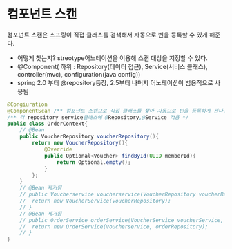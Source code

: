 # 컴포넌트 스캔
컴포넌트 스캔은 스프링이 직접 클래스를 검색해서 자동으로 빈을 등록할 수 있게 해준다.
- 어떻게 찾는지? streotype어노테이션을 이용해 스캔 대상을 지정할 수 있다.
- @Component( 하위 : Repository(데이터 접근), Service(서비스 클래스), controller(mvc), configuration(java config))
- spring 2.0 부터 @repository등장, 2.5부터 나머지 어노테이션이 범용적으로 사용됨


```java
@Congiuration
@ComponentScan /** 컴포넌트 스캔으로 직접 클래스를 찾아 자동으로 빈을 등록하게 된다. */
/** 각 repository service클래스에 @Repository,@Service 적용 */
public class OrderContext{
	// @Bean
	public VoucherRepository voucherRepository(){
		return new VoucherRepository(){
			@Override
            public Optional<Voucher> findById(UUID memberId){
				return Optional.empty();
            }
		};
    }
	// @Bean 제거됨
	// public Voucherservice voucherservice(VoucherRepository voucherRepository) {
	// 	return new VoucherService(voucherRepository);
    // }
    // @Bean 제거됨
	// public OrderService orderService(VoucherService voucherService, OrderRepository orderRepository){
	// 	return new OrderService(voucherservice, orderRepository);
    // }
}

```
